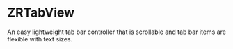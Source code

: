 # ZRTabView
An easy lightweight tab bar controller that is scrollable and tab bar items are flexible with text sizes.
